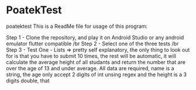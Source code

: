# PoatekTest
poatektest
This is a ReadMe file for usage of this program:

Step 1 - Clone the repository, and play it on Android Studio or any android emulator flutter compatible /br
Step 2 - Select one of the three tests /br
Step 3 - Test One - Lists => pretty self explanatory, the only thing to look out for is that you have to submit 10 times, the rest will be automatic, it will calculate the average height of all studants and return the number that are over the age of 13 and under average.
All data are required, name is a string, the age only accept 2 digits of int unsing regex and the height is a 3 digits double, that 
